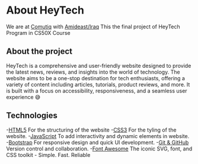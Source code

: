 # About HeyTech

We are at [Comutiq](https://www.linkedin.com/company/computiq/) with [Amideast/Iraq](https://www.linkedin.com/company/amideast-iraq/) This the final project of HeyTech Program
in CS50X Course

## About the project

HeyTech is a comprehensive and user-friendly website designed to provide the latest news, reviews, and insights into the world of technology. The website aims to be a one-stop destination for tech enthusiasts, offering a variety of content including articles, tutorials, product reviews, and more. It is built with a focus on accessibility, responsiveness, and a seamless user experience 😅

## Technologies
-[HTML5](https://www.w3schools.com/html/) For the structuring of the website
-[CSS3](https://www.w3schools.com/css/) For the tyling of the website.
-[JavaScript](https://www.w3schools.com/js/) To add interactivity and dynamic elements in website.
-[Bootstrap](https://getbootstrap.com/) For responsive design and quick UI development.
-[Git & GitHub](https://www.git-scm.com/) Version control and collaboration.
-[Font Awesome](https://fontawesome.com/) The iconic SVG, font, and CSS toolkit - Simple. Fast. Reliable
